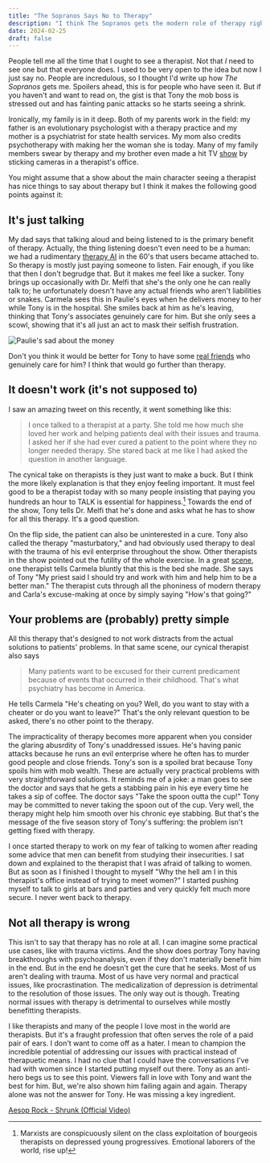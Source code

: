```yaml
---
title: "The Sopranos Says No to Therapy"
description: "I think The Sopranos gets the modern role of therapy right"
date: 2024-02-25
draft: false
---
```


People tell me all the time that I ought to see a therapist. Not that *I* need to see one but that everyone does. I used to be very open to the idea but now I just say no. People are incredulous, so I thought I'd write up how *The Sopranos* gets me. Spoilers ahead, this is for people who have seen it. But if you haven't and want to read on, the gist is that Tony the mob boss is stressed out and has fainting panic attacks so he starts seeing a shrink.

Ironically, my family is in it deep. Both of my parents work in the field: my father is an evolutionary psychologist with a therapy practice and my mother is a psychiatrist for state health services. My mom also credits psychotherapy with making her the woman she is today. Many of my family members swear by therapy and my brother even made a hit TV [show](https://www.google.com/search?q=couples+therapy+show) by sticking cameras in a therapist's office.

You might assume that a show about the main character seeing a therapist has nice things to say about therapy but I think it makes the following good points against it:

## It's just talking

My dad says that talking aloud and being listened to is the primary benefit of therapy. Actually, the thing listening doesn't even need to be a human: we had a rudimentary [therapy AI](https://en.wikipedia.org/wiki/ELIZA) in the 60's that users became attached to. So therapy is mostly just paying someone to listen. Fair enough, if you like that then I don't begrudge that. But it makes me feel like a sucker. Tony brings up occasionally with Dr. Melfi that she's the only one he can really talk to; he unfortunately doesn't have any actual friends who aren't liabilities or snakes. Carmela sees this in Paulie's eyes when he delivers money to her while Tony is in the hospital. She smiles back at him as he's leaving, thinking that Tony's associates genuinely care for him. But she only sees a scowl, showing that it's all just an act to mask their selfish frustration.

<img src="/assets/sopranos/Screenshot 2024-02-26 at 11.13.53.jpg" 
     alt="Paulie's sad about the money" 
     style="max-width: 100%; height: auto;">

Don't you think it would be better for Tony to have some [real friends](https://www.youtube.com/watch?v=fWD9GF-Ogf4) who genuinely care for him? I think that would go further than therapy.

## It doesn't work (it's not supposed to)

I saw an amazing tweet on this recently, it went something like this:

> I once talked to a therapist at a party. She told me how much she loved her work and helping patients deal with their issues and trauma. I asked her if she had ever cured a patient to the point where they no longer needed therapy. She stared back at me like I had asked the question in another language. 

The cynical take on therapists is they just want to make a buck. But I think the more likely explanation is that they enjoy feeling important. It must feel good to be a therapist today with so many people insisting that paying you hundreds an hour to TALK is essential for happiness.[^1] Towards the end of the show, Tony tells Dr. Melfi that he's done and asks what he has to show for all this therapy. It's a good question.

[^1]: Marxists are conspicuously silent on the class exploitation of bourgeois therapists on depressed young progressives. Emotional laborers of the world, rise up!

On the flip side, the patient can also be uninterested in a cure. Tony also called the therapy "masturbatory," and had obviously used therapy to deal with the trauma of his evil enterprise throughout the show. Other therapists in the show pointed out the futility of the whole exercise. In a great [scene](https://www.youtube.com/watch?v=bzVeLjj6Ao8), one therapist tells Carmela bluntly that this is the bed she made. She says of Tony "My priest said I should try and work with him and help him to be a better man." The therapist cuts through all the phoniness of modern therapy and Carla's excuse-making at once by simply saying "How's that going?" 

## Your problems are (probably) pretty simple

All this therapy that's designed to not work distracts from the actual solutions to patients' problems. In that same scene, our cynical therapist also says

> Many patients want to be excused for their current predicament because of events that occurred in their childhood. That's what psychiatry has become in America.

He tells Carmela "He's cheating on you? Well, do you want to stay with a cheater or do you want to leave?" That's the only relevant question to be asked, there's no other point to the therapy. 

The impracticality of therapy becomes more apparent when you consider the glaring abusrdity of Tony's unaddressed issues. He's having panic attacks because he runs an evil enterprise where he often has to murder good people and close friends. Tony's son is a spoiled brat because Tony spoils him with mob wealth. These are actually very practical problems with very straightforward solutions. It reminds me of a joke: a man goes to see the doctor and says that he gets a stabbing pain in his eye every time he takes a sip of coffee. The doctor says "Take the spoon outta the cup!" Tony may be committed to never taking the spoon out of the cup. Very well, the therapy might help him smooth over his chronic eye stabbing. But that's the message of the five season story of Tony's suffering: the problem isn't getting fixed with therapy.

I once started therapy to work on my fear of talking to women after reading some advice that men can benefit from studying their insecurities. I sat down and explained to the therapist that I was afraid of talking to women. But as soon as I finished I thought to myself "Why the hell am I in this therapist's office instead of trying to meet women?" I started pushing myself to talk to girls at bars and parties and very quickly felt much more secure. I never went back to therapy.

## Not all therapy is wrong

This isn't to say that therapy has no role at all. I can imagine some practical use cases, like with trauma victims. And the show does portray Tony having breakthroughs with psychoanalysis, even if they don't materially benefit him in the end. But in the end he doesn't get the cure that he seeks. Most of us aren't dealing with trauma. Most of us have very normal and practical issues, like procrastination. The medicalization of depression is detrimental to the resolution of those issues. The only way out is though. Treating normal issues with therapy is detrimental to ourselves while mostly benefitting therapists. 

I like therapists and many of the people I love most in the world are therapists. But it's a fraught profession that often serves the role of a paid pair of ears. I don't want to come off as a hater. I mean to champion the incredible potential of addressing our issues with practical instead of therapuetic means. I had no clue that I could have the conversations I've had with women since I started putting myself out there. Tony as an anti-hero begs us to see this point. Viewers fall in love with Tony and want the best for him. But, we're also shown him failing again and again. Therapy alone was not the answer for Tony. He was missing a key ingredient. 

[Aesop Rock - Shrunk (Official Video)](https://www.youtube.com/watch?v=Wn7RE8zycJQ)